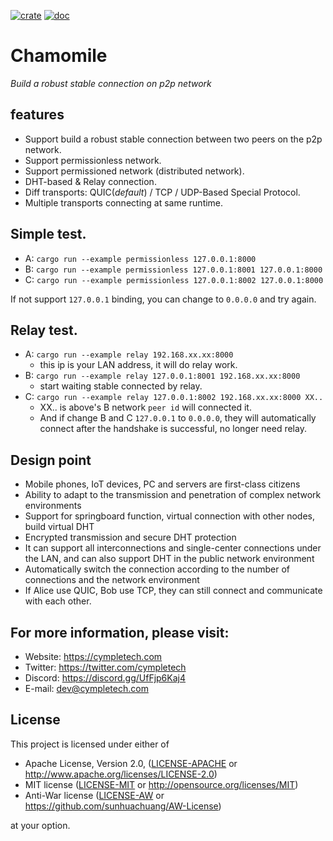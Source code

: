 [![crate](https://img.shields.io/badge/crates.io-v0.10.0-green.svg)](https://crates.io/crates/chamomile) [![doc](https://img.shields.io/badge/docs.rs-v0.10.0-blue.svg)](https://docs.rs/chamomile)

# Chamomile
*Build a robust stable connection on p2p network*

## features
- Support build a robust stable connection between two peers on the p2p network.
- Support permissionless network.
- Support permissioned network (distributed network).
- DHT-based & Relay connection.
- Diff transports: QUIC(*default*) / TCP / UDP-Based Special Protocol.
- Multiple transports connecting at same runtime.

## Simple test.
- A: `cargo run --example permissionless 127.0.0.1:8000`
- B: `cargo run --example permissionless 127.0.0.1:8001 127.0.0.1:8000`
- C: `cargo run --example permissionless 127.0.0.1:8002 127.0.0.1:8000`

If not support `127.0.0.1` binding, you can change to `0.0.0.0` and try again.

## Relay test.
- A: `cargo run --example relay 192.168.xx.xx:8000`
  - this ip is your LAN address, it will do relay work.
- B: `cargo run --example relay 127.0.0.1:8001 192.168.xx.xx:8000`
  - start waiting stable connected by relay.
- C: `cargo run --example relay 127.0.0.1:8002 192.168.xx.xx:8000 XX..`
  - XX.. is above's B network `peer id` will connected it.
  - And if change B and C `127.0.0.1` to `0.0.0.0`, they will automatically connect after the handshake is successful, no longer need relay.

## Design point
- Mobile phones, IoT devices, PC and servers are first-class citizens
- Ability to adapt to the transmission and penetration of complex network environments
- Support for springboard function, virtual connection with other nodes, build virtual DHT
- Encrypted transmission and secure DHT protection
- It can support all interconnections and single-center connections under the LAN, and can also support DHT in the public network environment
- Automatically switch the connection according to the number of connections and the network environment
- If Alice use QUIC, Bob use TCP, they can still connect and communicate with each other.

## For more information, please visit:
- Website: https://cympletech.com
- Twitter: https://twitter.com/cympletech
- Discord: https://discord.gg/UfFjp6Kaj4
- E-mail: dev@cympletech.com

## License

This project is licensed under either of

 * Apache License, Version 2.0, ([LICENSE-APACHE](LICENSE-APACHE) or
   http://www.apache.org/licenses/LICENSE-2.0)
 * MIT license ([LICENSE-MIT](LICENSE-MIT) or
   http://opensource.org/licenses/MIT)
 * Anti-War license ([LICENSE-AW](LICENSE-AW) or
   https://github.com/sunhuachuang/AW-License)

at your option.
